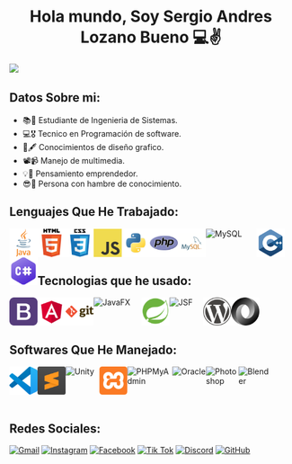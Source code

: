 <div>
<h1 align ="center"> Hola mundo, Soy Sergio Andres Lozano Bueno 💻✌️ </h1>
</div>

<img src="https://github.com/SergiusYT/SergiusYT/blob/main/banner.gif">



<h2>Datos Sobre mi:</h2>

- 📚📖 Estudiante de Ingenieria de Sistemas.
- 💻🎖️ Tecnico en Programación de software.
- 🎨🖋️ Conocimientos de diseño grafico.
- 📽️📹 Manejo de multimedia.
- 💡🧠 Pensamiento emprendedor.
- 😎🧐 Persona con hambre de conocimiento.


<h2>Lenguajes Que He Trabajado:</h2>

<div>
<img align="left" alt="Java" width="50px" src="https://github.com/github/explore/raw/main/topics/java/java.png" />

<img align="left" alt="HTML5" width="50px" src="https://github.com/github/explore/raw/main/topics/html/html.png" />

<img align="left" alt="CSS3" width="50px" src="https://github.com/github/explore/raw/main/topics/css/css.png" />

<img align="left" alt="JavaScript" width="50px" src="https://github.com/github/explore/raw/main/topics/javascript/javascript.png" />

<img align="left" alt="Python" width="50px" src="https://github.com/github/explore/raw/main/topics/python/python.png" />

<img align="left" alt="PHP" width="50px" src="https://github.com/github/explore/raw/main/topics/php/php.png" />

<img align="left" alt="MySQL" width="50px" src="https://github.com/github/explore/raw/main/topics/mysql/mysql.png" />

<img align="left" alt="MySQL" width="90px" src="https://www.mytecbits.com/wp-content/uploads/SQL.png" />

<img align="left" alt="C++" width="50px" src="https://github.com/github/explore/raw/main/topics/cpp/cpp.png" />

<img align="left" alt="C#" width="50px" src="https://github.com/github/explore/raw/main/topics/csharp/csharp.png" />

</div>

<br><br><br> 


<h2>Tecnologias que he usado:</h2>
<div>
<img align="left" alt="Bootstrap" width="50px" src="https://github.com/github/explore/raw/main/topics/bootstrap/bootstrap.png" />
    
<img align="left" alt="Angular" width="50px" src="https://github.com/github/explore/raw/main/topics/angular/angular.png" />
    
<img align="left" alt="Git" width="50px" src="https://github.com/github/explore/raw/main/topics/git/git.png" />

<img align="left" alt="JavaFX" width="85px" src="https://upload.wikimedia.org/wikipedia/en/c/cc/JavaFX_Logo.png" />

<img align="left" alt="Spring Boot" width="50px" src="https://github.com/github/explore/raw/main/topics/spring/spring.png" />

<img align="left" alt="JSF" width="60px" src="https://blogger.googleusercontent.com/img/b/R29vZ2xl/AVvXsEhg-f1CaCAoVA-QQ3RQykEYGMDCXXoQg0PWu_e87LtR8gyG1yq5wbEoZM2-oHFP98k6WZm9cBqcRpQTlzi3-T2LpiRwDOKqRDwK1AolN0aphDMS4OKxCqTMM1gArHaLLz5HPUT3sNOo5Q/s1600/JSF-Logo-2+-+small.png" />

<img align="left" alt="Wordpress" width="50px" src="https://github.com/github/explore/raw/main/topics/wordpress/wordpress.png" />
    
<img align="left" alt="JSON" width="50px" src="https://github.com/github/explore/raw/main/topics/json/json.png" />
    
</div>

<br><br><br> 

<h2>Softwares Que He Manejado:</h2>
<div>
<img align="left" alt="Visual Studio Code" width="50px" src="https://github.com/github/explore/raw/main/topics/visual-studio-code/visual-studio-code.png" />
    
<img align="left" alt="Sublime Text" width="50px" src="https://github.com/github/explore/raw/main/topics/sublime-text/sublime-text.png" />

<img align="left" alt="Unity" width="60px" src="https://encrypted-tbn0.gstatic.com/images?q=tbn:ANd9GcRwQpZjTBNnCdDy2zZGrxzczWojFV038k3CVEmwzxxbPw&s" />

<img align="left" alt="XAMPP" width="50px" src="https://github.com/github/explore/raw/main/topics/xampp/xampp.png" />

<img align="left" alt="PHPMyAdmin" width="80px" src="https://upload.wikimedia.org/wikipedia/commons/9/95/PhpMyAdmin_logo.png" />
    
<img align="left" alt="Oracle" width="60px" src="https://encrypted-tbn0.gstatic.com/images?q=tbn:ANd9GcSkiZL1Ar7xAHHVu5CbcRBshhjdGdnuAzDsF5Zvv0k7Tw&s" />

<img align="left" alt="Photoshop" width="58px" src="https://encrypted-tbn0.gstatic.com/images?q=tbn:ANd9GcTq_OIcvt_9h8vKbB2-R0vqsc-RVoaX53Vl4-vkQ_Ln0A&s" />
    
<img align="left" alt="Blender" width="55px" src="https://w7.pngwing.com/pngs/772/151/png-transparent-blender-logo-tech-companies-thumbnail.png" />

</div>


<br><br><br>  <br> 
<h2>Redes Sociales:</h2>

[![Gmail](https://img.shields.io/badge/%3A-Gmail-%2316b81b?logo=gmail)](mailto:sergiolozanobueno2005@gmail.com) [![Instagram](https://img.shields.io/badge/:-Instagram-red?logo=instagram)](https://instagram.com/sergio_andres_lozano_?igshid=OGQ5ZDc2ODk2ZA==)  [![Facebook](https://img.shields.io/badge/%3A-Facebook-blue?logo=facebook)](https://www.facebook.com/sergioandres.lozanobuenos.7?mibextid=ZbWKwL)   [![Tik Tok](https://img.shields.io/badge/%3A-Tik%20Tok-gray?logo=tiktok)](https://www.tiktok.com/@sergiusyt007?_t=8gALdL1rk5F&_r=1) [![Discord](https://img.shields.io/badge/%3A-Discord-%234437b3?logo=discord)](https://discordapp.com/users/755600862780588084)  [![GitHub](https://img.shields.io/badge/%3A-GitHub-black?logo=github)](https://github.com/SergiusYT) 

